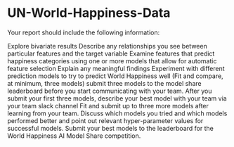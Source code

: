 # UN-World-Happiness-Data
Your report should include the following information:

Explore bivariate results 
Describe any relationships you see between particular features and the target variable
Examine features that predict happiness categories using one or more models that allow for automatic feature selection
Explain any meaningful findings
Experiment with different prediction models to try to predict World Happiness well (Fit and compare, at minimum, three models)
submit three models to the model share leaderboard before you start communicating with your team.
After you submit your first three models, describe your best model with your team via your team slack channel
Fit and submit up to three more models after learning from your team.
Discuss which models you tried and which models performed better and point out relevant hyper-parameter values for successful models.
Submit your best models to the leaderboard for the World Happiness AI Model Share competition.
